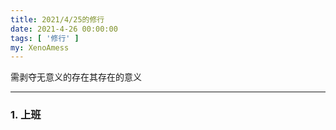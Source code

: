 ```yaml
---
title: 2021/4/25的修行
date: 2021-4-26 00:00:00
tags: [ '修行' ]
my: XenoAmess
---
```


需剥夺无意义的存在其存在的意义

---

### 1. 上班
